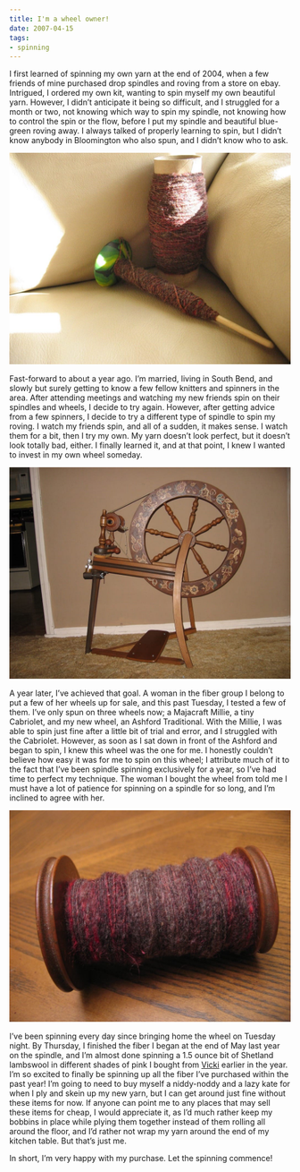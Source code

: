 ```yaml
---
title: I'm a wheel owner!
date: 2007-04-15
tags:
- spinning
---
```

I first learned of spinning my own yarn at the end of 2004, when a few friends of mine purchased drop spindles and roving from a store on ebay. Intrigued, I ordered my own kit, wanting to spin myself my own beautiful yarn. However, I didn’t anticipate it being so difficult, and I struggled for a month or two, not knowing which way to spin my spindle, not knowing how to control the spin or the flow, before I put my spindle and beautiful blue-green roving away. I always talked of properly learning to spin, but I didn’t know anybody in Bloomington who also spun, and I didn’t know who to ask.

![Yarn on a drop spindle.](./images/20060427-brownpinkroving.jpg "Some of the first yarn I spun on my favorite drop spindle.")

Fast-forward to about a year ago. I’m married, living in South Bend, and slowly but surely getting to know a few fellow knitters and spinners in the area. After attending meetings and watching my new friends spin on their spindles and wheels, I decide to try again. However, after getting advice from a few spinners, I decide to try a different type of spindle to spin my roving. I watch my friends spin, and all of a sudden, it makes sense. I watch them for a bit, then I try my own. My yarn doesn’t look perfect, but it doesn’t look totally bad, either. I finally learned it, and at that point, I knew I wanted to invest in my own wheel someday.

![A spinning wheel.](./images/wheel.jpg "My new wheel!")

A year later, I’ve achieved that goal. A woman in the fiber group I belong to put a few of her wheels up for sale, and this past Tuesday, I tested a few of them. I’ve only spun on three wheels now; a Majacraft Millie, a tiny Cabriolet, and my new wheel, an Ashford Traditional. With the Millie, I was able to spin just fine after a little bit of trial and error, and I struggled with the Cabriolet. However, as soon as I sat down in front of the Ashford and began to spin, I knew this wheel was the one for me. I honestly couldn’t believe how easy it was for me to spin on this wheel; I attribute much of it to the fact that I’ve been spindle spinning exclusively for a year, so I’ve had time to perfect my technique. The woman I bought the wheel from told me I must have a lot of patience for spinning on a spindle for so long, and I’m inclined to agree with her.

![Handspun yarn on a bobbin.](./images/brownpinkbobbin.jpg "The first yarn I spun on my new wheel.")

I’ve been spinning every day since bringing home the wheel on Tuesday night. By Thursday, I finished the fiber I began at the end of May last year on the spindle, and I’m almost done spinning a 1.5 ounce bit of Shetland lambswool in different shades of pink I bought from [Vicki](http://simpleknits.blogspot.com) earlier in the year. I’m so excited to finally be spinning up all the fiber I’ve purchased within the past year! I’m going to need to buy myself a niddy-noddy and a lazy kate for when I ply and skein up my new yarn, but I can get around just fine without these items for now. If anyone can point me to any places that may sell these items for cheap, I would appreciate it, as I’d much rather keep my bobbins in place while plying them together instead of them rolling all around the floor, and I’d rather not wrap my yarn around the end of my kitchen table. But that’s just me.

In short, I’m very happy with my purchase. Let the spinning commence!

